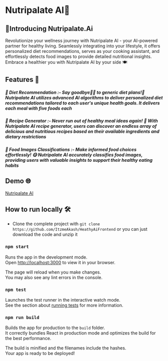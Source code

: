 # Nutripalate AI🚀

## 🚀Introducing **Nutripalate.Ai**

Revolutionize your wellness journey with Nutripalate AI - your AI-powered partner for healthy living. Seamlessly integrating into your lifestyle, it offers personalized diet recommendations, serves as your cooking assistant, and effortlessly detects food images to provide detailed nutritional insights. Embrace a healthier you with Nutripalate AI by your side 🍽️


## Features 🍴

##### 🍎 **Diet Recommendation** :- Say goodbye👋🏻 to generic diet plans!📝 Nutripalate AI utilizes advanced AI algorithms to deliver personalized diet recommendations tailored to each user's unique health goals. It delivers each meal with five foods each

##### 🍜 **Recipe Generator** :- Never run out of healthy meal ideas again! 🍝 With Nutripalate AI recipe generator, users can discover an endless array of delicious and nutritious recipes based on their available ingredients and dietary restrictions


##### 📸 **Food Images Classifications** :- Make informed food choices effortlessly! 😋 Nutripalate AI accurately classifies food images, providing users with valuable insights to support their healthy eating habits


## Demo 🌐
[Nutripalate AI](https://nutripalate.vercel.app/)


## How to run locally 🛠️
   - Clone the complete project with `git clone https://github.com/ItzmeAkash/HeathyAiFrontend` or you can just download the code and unzip it 



   ### `npm start`

Runs the app in the development mode.\
Open [http://localhost:3000](http://localhost:3000) to view it in your browser.

The page will reload when you make changes.\
You may also see any lint errors in the console.

### `npm test`

Launches the test runner in the interactive watch mode.\
See the section about [running tests](https://facebook.github.io/create-react-app/docs/running-tests) for more information.

### `npm run build`

Builds the app for production to the `build` folder.\
It correctly bundles React in production mode and optimizes the build for the best performance.

The build is minified and the filenames include the hashes.\
Your app is ready to be deployed!